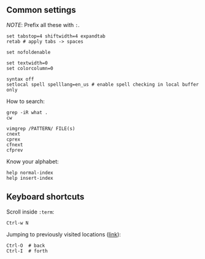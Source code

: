 ## Common settings

*NOTE*: Prefix all these with `:`.

```
set tabstop=4 shiftwidth=4 expandtab
retab # apply tabs -> spaces

set nofoldenable

set textwidth=0
set colorcolumn=0

syntax off
setlocal spell spelllang=en_us # enable spell checking in local buffer only
```

How to search:

```
grep -iR what .
cw
```

```
vimgrep /PATTERN/ FILE(s)
cnext
cprex
cfnext
cfprev
```

Know your alphabet:

```
help normal-index
help insert-index
```

## Keyboard shortcuts

Scroll inside `:term`:

```
Ctrl-w N
```

Jumping to previously visited locations ([link](https://vim.fandom.com/wiki/Jumping_to_previously_visited_locations)):

```
Ctrl-O  # back
Ctrl-I  # forth
```
